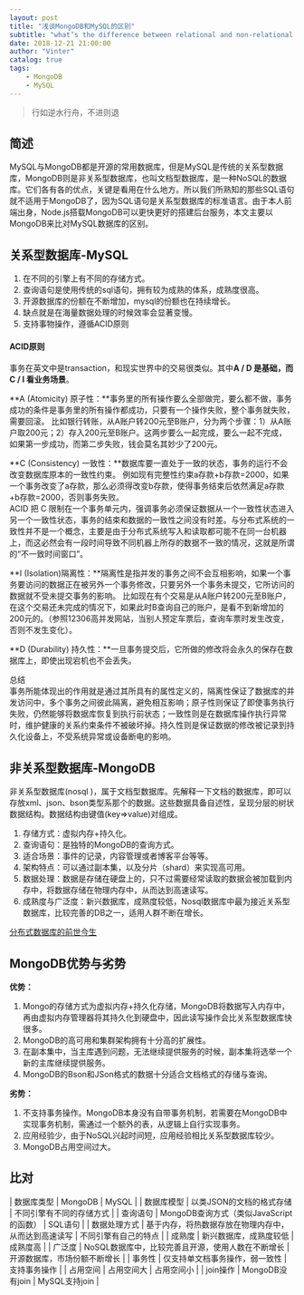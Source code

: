 ```yaml
---
layout: post
title: "浅谈MongoDB和MySQL的区别"
subtitle: "what’s the difference between relational and non-relational database"
date: 2018-12-21 21:00:00
author: "Vinter"
catalog: true
tags:
    - MongoDB
    - MySQL
---
```


> 行如逆水行舟，不进则退

## 简述
MySQL与MongoDB都是开源的常用数据库，但是MySQL是传统的关系型数据库，MongoDB则是非关系型数据库，也叫文档型数据库，是一种NoSQL的数据库。它们各有各的优点，关键是看用在什么地方。所以我们所熟知的那些SQL语句就不适用于MongoDB了，因为SQL语句是关系型数据库的标准语言。由于本人前端出身，Node.js搭载MongoDB可以更快更好的搭建后台服务，本文主要以MongoDB来比对MySQL数据库的区别。

## 关系型数据库-MySQL
1. 在不同的引擎上有不同的存储方式。
2. 查询语句是使用传统的sql语句，拥有较为成熟的体系，成熟度很高。
3. 开源数据库的份额在不断增加，mysql的份额也在持续增长。
4. 缺点就是在海量数据处理的时候效率会显著变慢。
5. 支持事物操作，遵循ACID原则

#### ACID原则
事务在英文中是transaction，和现实世界中的交易很类似。其中**A / D 是基础，而 C / I 看业务场景**。

**A (Atomicity) 原子性：**事务里的所有操作要么全部做完，要么都不做，事务成功的条件是事务里的所有操作都成功，只要有一个操作失败，整个事务就失败，需要回滚。 比如银行转账，从A账户转200元至B账户，分为两个步骤：1）从A账户取200元；2）存入200元至B账户。这两步要么一起完成，要么一起不完成，如果第一步成功，而第二步失败，钱会莫名其妙少了200元。

**C (Consistency) 一致性：**数据库要一直处于一致的状态，事务的运行不会改变数据库原本的一致性约束。 例如现有完整性约束a存款+b存款=2000，如果一个事务改变了a存款，那么必须得改变b存款，使得事务结束后依然满足a存款+b存款=2000，否则事务失败。<br/>
ACID 把 C 限制在一个事务单元内，强调事务必须保证数据从一个一致性状态进入另一个一致性状态，事务的结束和数据的一致性之间没有时差。与分布式系统的一致性并不是一个概念，主要是由于分布式系统写入和读取都可能不在同一台机器上，而这必然会有一段时间导致不同机器上所存的数据不一致的情况，这就是所谓的“不一致时间窗口”。

**I (Isolation)隔离性：**隔离性是指并发的事务之间不会互相影响，如果一个事务要访问的数据正在被另外一个事务修改，只要另外一个事务未提交，它所访问的数据就不受未提交事务的影响。 比如现在有个交易是从A账户转200元至B账户，在这个交易还未完成的情况下，如果此时B查询自己的账户，是看不到新增加的200元的。（参照12306高并发网站，当别人预定车票后，查询车票时发生改变，否则不发生变化）。

**D (Durability) 持久性：**一旦事务提交后，它所做的修改将会永久的保存在数据库上，即使出现宕机也不会丢失。

总结<br/>
事务所能体现出的作用就是通过其所具有的属性定义的，隔离性保证了数据库的并发访问中，多个事务之间彼此隔离，避免相互影响；原子性则保证了即使事务执行失败，仍然能够将数据库恢复到执行前状态；一致性则是在数据库操作执行异常时，维护健康的关系约束条件不被破坏掉。持久性则是保证数据的修改被记录到持久化设备上，不受系统异常或设备断电的影响。

## 非关系型数据库-MongoDB
非关系型数据库(nosql )，属于文档型数据库。先解释一下文档的数据库，即可以存放xml、json、bson类型系那个的数据。这些数据具备自述性，呈现分层的树状数据结构。数据结构由键值(key=>value)对组成。

1. 存储方式：虚拟内存+持久化。
2. 查询语句：是独特的MongoDB的查询方式。
3. 适合场景：事件的记录，内容管理或者博客平台等等。
4. 架构特点：可以通过副本集，以及分片（shard）来实现高可用。
5. 数据处理：数据是存储在硬盘上的，只不过需要经常读取的数据会被加载到内存中，将数据存储在物理内存中，从而达到高速读写。
6. 成熟度与广泛度：新兴数据库，成熟度较低，Nosql数据库中最为接近关系型数据库，比较完善的DB之一，适用人群不断在增长。

[分布式数据库的前世今生](https://blog.csdn.net/kylt/article/details/84913973)

## MongoDB优势与劣势
**优势：**
<br/>
1. Mongo的存储方式为虚拟内存+持久化存储，MongoDB将数据写入内存中，再由虚拟内存管理器将其持久化到硬盘中，因此读写操作会比关系型数据库快很多。
2. MongoDB的高可用和集群架构拥有十分高的扩展性。
3. 在副本集中，当主库遇到问题，无法继续提供服务的时候，副本集将选举一个新的主库继续提供服务。
4. MongoDB的Bson和JSon格式的数据十分适合文档格式的存储与查询。

**劣势：**
<br/>
1. 不支持事务操作。MongoDB本身没有自带事务机制，若需要在MongoDB中实现事务机制，需通过一个额外的表，从逻辑上自行实现事务。
2. 应用经验少，由于NoSQL兴起时间短，应用经验相比关系型数据库较少。
3. MongoDB占用空间过大。

## 比对

|   数据库类型    |    MongoDB    |    MySQL   |
|   数据库模型   |   以类JSON的文档的格式存储  |   不同引擎有不同的存储方式  |
|   查询语句   |   MongoDB查询方式（类似JavaScript的函数）  |   SQL语句  |
|   数据处理方式   |   基于内存，将热数据存放在物理内存中，从而达到高速读写  |   不同引擎有自己的特点  |
|   成熟度   |   新兴数据库，成熟度较低  |   成熟度高  |
|   广泛度   |   NoSQL数据库中，比较完善且开源，使用人数在不断增长  |   开源数据库，市场份额不断增长  |
|   事务性   |   仅支持单文档事务操作，弱一致性  |   支持事务操作  |
|   占用空间   |   占用空间大  |   占用空间小  |
|   join操作   |   MongoDB没有join  |   MySQL支持join  |